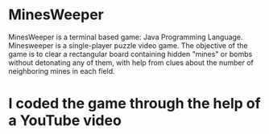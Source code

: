 # MinesWeeper
MinesWeeper is a terminal based game: Java Programming Language. Minesweeper is a single-player puzzle video game. The objective of the game is to clear a rectangular board containing hidden "mines" or bombs without detonating any of them, with help from clues about the number of neighboring mines in each field.
#
# I coded the game through the help of a YouTube video
